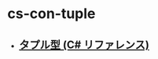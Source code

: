 # cs-con-tuple

- ## [タプル型 (C# リファレンス)](https://docs.microsoft.com/ja-jp/dotnet/csharp/language-reference/builtin-types/value-tuples)
